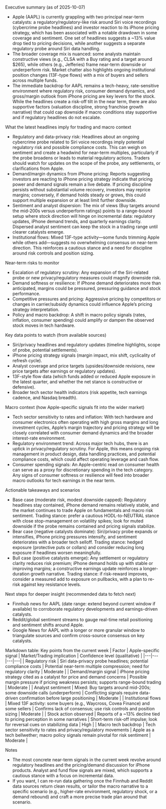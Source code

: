 Executive summary (as of 2025-10-07)
- Apple (AAPL) is currently grappling with two principal near-term catalysts: a regulatory/regulatory-like risk around Siri voice recordings (cybercrime probe headlines) and investor reaction to its iPhone pricing strategy, which has been associated with a notable drawdown in some coverage and sentiment. One set of headlines suggests a ~13% value drop tied to pricing decisions, while another suggests a separate regulatory probe around Siri data handling.
- The broader coverage mix is nuanced: some analysts maintain constructive views (e.g., CLSA with a Buy rating and a target around $265), while others (e.g., Jefferies) frame near-term downside or underperform risk. Market chatter also highlights ongoing institutional position changes (13F-type flows) with a mix of buyers and sellers across multiple funds.
- The immediate backdrop for AAPL remains a tech-heavy, rate-sensitive environment where regulatory risk, consumer demand dynamics, and gross/margin outlook from iPhone pricing are key levers for the stock. While the headlines create a risk-off tilt in the near term, there are also supportive factors (valuation discipline, strong franchise growth narrative) that could cap downside if macro conditions stay supportive and if regulatory headlines do not escalate.

What the latest headlines imply for trading and macro context
- Regulatory and data-privacy risk: Headlines about an ongoing cybercrime probe related to Siri voice recordings imply potential regulatory risk and possible compliance costs. This can weigh on sentiment and create a headwind for near-term multiples, particularly if the probe broadens or leads to material regulatory actions. Traders should watch for updates on the scope of the probe, any settlements, or clarifications from Apple.
- Demand/margin dynamics from iPhone pricing: Reports suggesting investors are reacting to iPhone pricing strategy indicate that pricing power and demand signals remain a live debate. If pricing discipline persists without substantial volume recovery, investors may reprice margins; conversely, if demand holds steady or grows, this could support multiple expansion or at least limit further downside.
- Sentiment and analyst dispersion: The mix of views (Buy targets around the mid-200s versus underperform ratings) points to a range-bound setup where stock direction will hinge on incremental data: regulatory updates, iPhone demand trends, and quarterly earnings clarity. Dispersed analyst sentiment can keep the stock in a trading range until clearer catalysts emerge.
- Institutional flows: Mixed 13F-type activity—some funds trimming Apple while others add—suggests no overwhelming consensus on near-term direction. This reinforces a cautious stance and a need for discipline around risk controls and position sizing.

Near-term risks to monitor
- Escalation of regulatory scrutiny: Any expansion of the Siri-related probe or new privacy/regulatory measures could magnify downside risk.
- Demand softness or resilience: If iPhone demand deteriorates more than anticipated, margins could be pressured, pressuring guidance and stock performance.
- Competitive pressures and pricing: Aggressive pricing by competitors or changes in carrier/subsidy dynamics could influence Apple’s pricing strategy interpretation.
- Policy and macro backdrop: A shift in macro policy signals (rates, inflation, consumer spending) could amplify or dampen the observed stock moves in tech hardware.

Key data points to watch (from available sources)
- Siri/privacy headlines and regulatory updates (timeline highlights, scope of probe, potential settlements).
- iPhone pricing strategy signals (margin impact, mix shift, cyclicality of refresh cycle).
- Analyst coverage and price targets (upsides/downside revisions, new price targets after earnings or regulatory updates).
- 13F-style flow data (which funds added or reduced Apple exposure in the latest quarter, and whether the net stance is constructive or defensive).
- Broader tech sector health indicators (risk appetite, tech earnings cadence, and Nasdaq breadth).

Macro context (how Apple-specific signals fit into the wider market)
- Tech sector sensitivity to rates and inflation: With tech hardware and consumer electronics often operating with high gross margins and long investment cycles, Apple’s margin trajectory and pricing strategy will be closely correlated with consumer demand dynamics and the broader interest-rate environment.
- Regulatory environment trend: Across major tech hubs, there is an uptick in privacy/regulatory scrutiny. For Apple, this means ongoing risk management in product design, data handling practices, and potential compliance costs, which could affect operating leverage and cash flow.
- Consumer spending signals: An Apple-centric read on consumer health can serve as a proxy for discretionary spending in the tech category. Any signs of consumer softness or resilience will feed into broader macro outlooks for tech earnings in the near term.

Actionable takeaways and scenarios
- Base case (moderate risk, modest downside capped): Regulatory headlines stay contained, iPhone demand remains relatively stable, and the market continues to trade Apple on fundamentals and macro risk sentiment. Trading stance: prefer a cautious HODL-to-NEUTRAL stance with close stop-management on volatility spikes; look for muted downside if the probe remains contained and pricing signals stabilize.
- Bear case (negative catalysts dominate): Siri/privacy probe expands or intensifies, iPhone pricing pressures intensify, and sentiment deteriorates with a broader tech selloff. Trading stance: hedged exposure (protective puts or collars) and consider reducing long exposure if headlines worsen meaningfully.
- Bull case (positive catalysts emerge): Any settlement or regulatory clarity reduces risk premium; iPhone demand holds up with stable or improving margins; a constructive earnings update reinforces a longer-duration growth narrative. Trading stance: if risk-reward improves, consider a measured add to exposure on pullbacks, with a plan to re-risk against key resistance levels.

Next steps for deeper insight (recommended data to fetch next)
- Finnhub news for AAPL (date range: extend beyond current window if available) to corroborate regulatory developments and earnings-driven catalysts.
- Reddit/global sentiment streams to gauge real-time retail positioning and sentiment shifts around Apple.
- Google News for AAPL with a longer or more granular window to triangulate sources and confirm cross-source consensus on key catalysts.

Markdown table: Key points from the current week
| Factor | Apple-specific signal | Market/Trading implication | Confidence level (qualitative) |
|---|---|---|---|
| Regulatory risk | Siri data-privacy probe headlines; potential compliance costs | Potential near-term multiple compression; need for regulatory clarity | Moderate |
| Demand/margin signal | iPhone pricing strategy cited as a catalyst for price and demand concerns | Possible margin pressure if pricing weakness persists; supports range-bound trading | Moderate |
| Analyst sentiment | Mixed: Buy targets around mid-200s; some downside calls (underperform) | Conflicting signals require data-driven confirmation before large positioning | Moderate |
| Institutional flows | Mixed 13F activity: some buyers (e.g., Waycross, Covea Finance) and some sellers | Confirms lack of consensus; use risk controls and position sizing | Moderate |
| Stock action observed | Reports of a ~13% decline tied to pricing perception in some narratives | Short-term risk-off impulse; look for reversal cues on stabilizing data | High |
| Macro tech backdrop | Tech sector sensitivity to rates and privacy/regulatory movements | Apple as a tech bellwether; macro policy signals remain pivotal for risk sentiment | Moderate |

Notes
- The most concrete near-term signals in the current week revolve around regulatory headlines and the pricing/demand discussion for iPhone products. Analyst and fund flow signals are mixed, which supports a cautious stance with a focus on incremental data.
- If you want, I can re-run data gathering once the Finnhub and Reddit data sources return clean results, or tailor the macro narrative to a specific scenario (e.g., higher-rate environment, regulatory shock, or a demand rebound) and craft a more precise trade plan around that scenario.